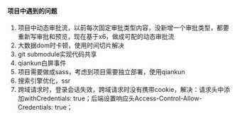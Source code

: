 
#### 项目中遇到的问题
1. 项目中动态审批流，以前每次固定审批类型内容，没新增一个审批类型，都要重新写审批和预览，现在基于x6，做成可配的动态审批流
2. 大数据dom时卡顿，使用时间切片解决
3. git submodule实现代码共享
4. qiankun白屏事件
5. 项目需要做成sass，考虑到项目需要独立部署，使用qiankun
6. 搜索引擎优化，ssr
7. 跨域请求时，登录会话失效，跨域请求时没有携带cookie，解决：请求头中添加withCredentials: true；后端设置响应头Access-Control-Allow-Credentials: true；